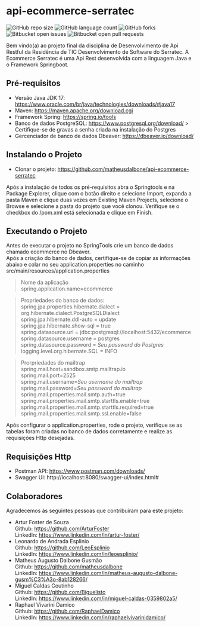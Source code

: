 # api-ecommerce-serratec

![GitHub repo size](https://img.shields.io/github/repo-size/iuricode/README-template?style=for-the-badge)
![GitHub language count](https://img.shields.io/github/languages/count/iuricode/README-template?style=for-the-badge)
![GitHub forks](https://img.shields.io/github/forks/iuricode/README-template?style=for-the-badge)
![Bitbucket open issues](https://img.shields.io/bitbucket/issues/iuricode/README-template?style=for-the-badge)
![Bitbucket open pull requests](https://img.shields.io/bitbucket/pr-raw/iuricode/README-template?style=for-the-badge)


 Bem vindo(a) ao projeto final da disciplina de Desenvolvimento de Api Restful da Residência de TIC Desenvolvimento de Software do Serratec.
 A Ecommerce Serratec é uma Api Rest desenvolvida com a linguagem Java e o Framework Springboot.

## Pré-requisitos

- Versão Java JDK 17: https://www.oracle.com/br/java/technologies/downloads/#java17
- Maven: https://maven.apache.org/download.cgi
- Framework Spring: https://spring.io/tools
- Banco de dados PostgreSQL: https://www.postgresql.org/download/ > Certifique-se de gravas a senha criada na instalação do Postgres
- Gercenciador de banco de dados Dbeaver: https://dbeaver.io/download/

## Instalando o Projeto

- Clonar o projeto: https://github.com/matheusdalbone/api-ecommerce-serratec

Após a instalação de todos os pré-requisitos abra o Springtools e na Package Explorer, clique com o botão direito e selecione Import, expanda a pasta Maven e clique duas vezes em Existing Maven Projects, selecione o Browse e selecione a pasta do projeto que você clonou. Verifique se o checkbox do /pom.xml está selecionada e clique em Finish.

## Executando o Projeto

Antes de executar o projeto no SpringTools crie um banco de dados chamado ecommerce no Dbeaver. <br>
Após a criação do banco de dados, certifique-se de copiar as informações abaixo e colar no seu application.properties no caminho src/main/resources/application.properties

> Nome da aplicação <br>
spring.application.name=ecommerce <br>

> Propriedades do banco de dados: <br>
spring.jpa.properties.hibernate.dialect = org.hibernate.dialect.PostgreSQLDialect <br>
spring.jpa.hibernate.ddl-auto			= update <br>
spring.jpa.hibernate.show-sql			= true <br>
spring.datasource.url					= jdbc:postgresql://localhost:5432/ecommerce <br>
spring.datasource.username				= postgres <br>
spring.datasource.password				= *Seu password do Postgres* <br>
logging.level.org.hibernate.SQL			= INFO <br>

>Prorpriedades do mailtrap <br>
spring.mail.host=sandbox.smtp.mailtrap.io <br>
spring.mail.port=2525 <br>
spring.mail.username=*Seu username do mailtrap* <br>
spring.mail.password=*Seu password do mailtrap* <br>
spring.mail.properties.mail.smtp.auth=true <br>
spring.mail.properties.mail.smtp.starttls.enable=true <br>
spring.mail.properties.mail.smtp.starttls.required=true <br>
spring.mail.properties.mail.smtp.ssl.enable=false <br>

Após configurar o application.properties, rode o projeto, verifique se as tabelas foram criadas no banco de dados corretamente e realize as requisições Http desejadas.

## Requisições Http
- Postman API: https://www.postman.com/downloads/
- Swagger UI: http://localhost:8080/swagger-ui/index.html#

## Colaboradores

Agradecemos às seguintes pessoas que contribuíram para este projeto:

- Artur Foster de Souza <br>
    Github: https://github.com/ArturFoster <br>
    LinkedIn: https://www.linkedin.com/in/artur-foster/ <br>
- Leonardo de Andrada Esplinio <br>
    Github: https://github.com/LeoEsplinio <br>
    LinkedIn: https://www.linkedin.com/in/leoesplinio/ <br>
- Matheus Augusto Dalbone Gusmão <br>
    Github: https://github.com/matheusdalbone <br>
    LinkedIn: https://www.linkedin.com/in/matheus-augusto-dalbone-gusm%C3%A3o-8ab128266/ <br>
- Miguel Caldas Coutinho <br>
    Github: https://github.com/Biguelisto <br>
    LinkedIn: https://www.linkedin.com/in/miguel-caldas-0359802a5/ <br>
- Raphael Vivarini Damico <br>
    Github: https://github.com/RaphaelDamico <br>
    LinkedIn: https://www.linkedin.com/in/raphaelvivarinidamico/ <br>


